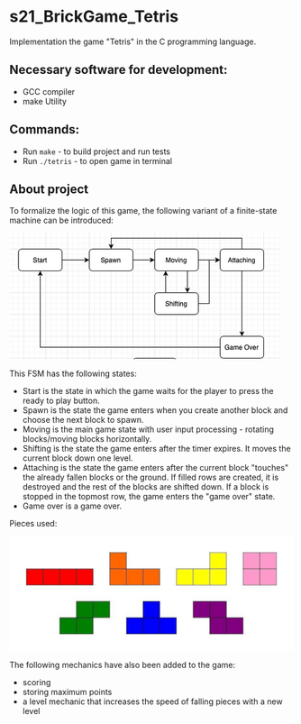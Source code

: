 # s21_BrickGame_Tetris
Implementation the game "Tetris" in the C programming language.

## Necessary software for development:
- GCC compiler
- make Utility

## Commands:
- Run `make` - to build project and run tests
- Run `./tetris` - to open game in terminal

## About project

To formalize the logic of this game, the following variant of a finite-state machine can be introduced:

![Tetris’s finite-state machine](images/tetris.png)

This FSM has the following states:
- Start is the state in which the game waits for the player to press the ready to play button.
- Spawn is the state the game enters when you create another block and choose the next block to spawn.
- Moving is the main game state with user input processing - rotating blocks/moving blocks horizontally.
- Shifting is the state the game enters after the timer expires. It moves the current block down one level.
- Attaching is the state the game enters after the current block "touches" the already fallen blocks or the ground. If filled rows are created, it is destroyed and the rest of the blocks are shifted down. If a block is stopped in the topmost row, the game enters the "game over" state.
- Game over is a game over.

Pieces used:

![Pieces](images/tetris-pieces.png)

The following mechanics have also been added to the game:
- scoring
- storing maximum points
- a level mechanic that increases the speed of falling pieces with a new level

